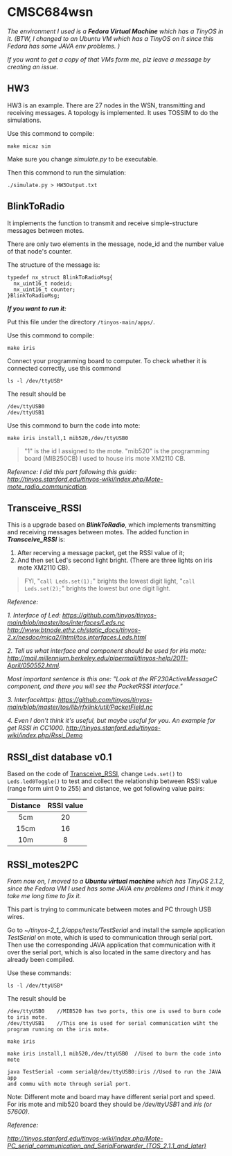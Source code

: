 # CMSC684wsn

*The environment I used is a **Fedora Virtual Machine** which has a TinyOS in it. (BTW, I changed to an Ubuntu VM which has a TinyOS on it since this Fedora has some JAVA env problems. )*

*If you want to get a copy of that VMs form me, plz leave a message by creating an issue.*

## HW3 


HW3 is an example. There are 27 nodes in the WSN, transmitting and receiving messages. A topology is implemented. It uses TOSSIM to do the simulations.

Use this commond to compile:
```
make micaz sim
```

Make sure you change *simulate.py* to be executable.

Then this commond to run the simulation:
```
./simulate.py > HW3Output.txt
```

## BlinkToRadio

It implements the function to transmit and receive simple-structure messages between motes. 

There are only two elements in the message, node_id and the number value of that node's counter.

The structure of the message is:
```
typedef nx_struct BlinkToRadioMsg{
  nx_uint16_t nodeid;
  nx_uint16_t counter;
}BlinkToRadioMsg;
```

***If you want to run it:***

Put this file under the directory `/tinyos-main/apps/`.

Use this commond to compile:
```
make iris
```
Connect your programming board to computer. To check whether it is connected correctly, use this commond 
```
ls -l /dev/ttyUSB*
```
The result should be 
```
/dev/ttyUSB0
/dev/ttyUSB1
```


Use this commond to burn the code into mote:
```
make iris install,1 mib520,/dev/ttyUSB0
```

> "1" is the id I assigned to the mote. "mib520" is the programming board (MIB250CB) I used to house iris mote XM2110 CB.


*Reference: I did this part following this guide: http://tinyos.stanford.edu/tinyos-wiki/index.php/Mote-mote_radio_communication.*


## Transceive_RSSI

This is a upgrade based on ***BlinkToRadio***, which implements transmitting and receiving messages between motes. The added function in ***Transceive_RSSI*** is: 
  1. After recerving a message packet, get the RSSI value of it; 
  2. And then set Led's second light bright. (There are three lights on iris mote XM2110 CB).
  
> FYI, "`call Leds.set(1);`" brights the lowest digit light, "`call Leds.set(2);`" brights the lowest but one digit light.

*Reference:*

*1. Interface of Led: https://github.com/tinyos/tinyos-main/blob/master/tos/interfaces/Leds.nc  http://www.btnode.ethz.ch/static_docs/tinyos-2.x/nesdoc/mica2/ihtml/tos.interfaces.Leds.html*

*2. Tell us what interface and component should be used for iris mote: http://mail.millennium.berkeley.edu/pipermail/tinyos-help/2011-April/050552.html.* 

  *Most important sentence is this one: "Look at the RF230ActiveMessageC component, and there you will see the PacketRSSI interface."*
  
*3. Interfacehttps: https://github.com/tinyos/tinyos-main/blob/master/tos/lib/rfxlink/util/PacketField.nc*

*4. Even I don't think it's useful, but maybe useful for you. An example for get RSSI in CC1000. http://tinyos.stanford.edu/tinyos-wiki/index.php/Rssi_Demo*

## RSSI_dist database v0.1

Based on the code of <a href="README.md#Transceive_RSSI">Transceive_RSSI</a>, change `Leds.set()` to `Leds.led0Toggle()` to test and collect the relationship between RSSI value (range form uint 0 to 255) and distance, we got following value pairs:

|Distance|RSSI value|
|:-:|:-:|
|5cm|20|
|15cm|16|
|10m|8|


## RSSI_motes2PC

*From now on, I moved to a **Ubuntu virtual machine** which has TinyOS 2.1.2, since the Fedora VM I used has some JAVA env problems and I think it may take me long time to fix it.*  

This part is trying to communicate between motes and PC through USB wires. 

Go to *~/tinyos-2_1_2/apps/tests/TestSerial* and install the sample application *TestSerial* on mote, which is used to communication through serial port. Then use the corresponding JAVA application that communication with it over the serial port, which is also located in the same directory and has already been compiled. 

Use these commands:

```
ls -l /dev/ttyUSB*
```
The result should be 
```
/dev/ttyUSB0    //MIB520 has two ports, this one is used to burn code to iris mote.
/dev/ttyUSB1    //This one is used for serial communication wiht the program running on the iris mote.
```
```
make iris
```
```
make iris install,1 mib520,/dev/ttyUSB0  //Used to burn the code into mote
```
```
java TestSerial -comm serial@/dev/ttyUSB0:iris //Used to run the JAVA app 
and commu with mote through serial port.
```

Note: Different mote and board may have different serial port and speed. For iris mote and mib520 board they should be */dev/ttyUSB1* and *iris (or 57600)*. 

*Reference:*

*http://tinyos.stanford.edu/tinyos-wiki/index.php/Mote-PC_serial_communication_and_SerialForwarder_(TOS_2.1.1_and_later)*
